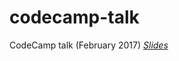 # codecamp-talk

CodeCamp talk (February 2017) 
*[Slides](https://earthlandto.github.io/codecamp-talk)*
